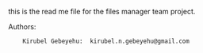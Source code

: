 this is the read me file for the files manager  team project.

Authors:

        Kirubel Gebeyehu:  kirubel.n.gebeyehu@gmail.com